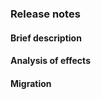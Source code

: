 <!--
    These sections should part of the PR template for any breaking change
-->

### Release notes

#### Brief description

#### Analysis of effects

#### Migration
